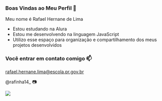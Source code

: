 ### Boas Vindas ao Meu Perfil 💛

Meu nome é Rafael Hernane de Lima

- Estou estudando na Alura
- Estou me desenvolvendo na linguagem JavaScript
- Utilizo esse espaço para organização e compartilhamento dos meus projetos desenvolvidos

### Você entrar em contato comigo 📫

rafael.hernane.lima@escola.pr.gov.br

@rafinha14_ 📷

![](https://media.tenor.com/i4KsDhmhaZsAAAAC/real-madrid-bellingham.gif)

![]()
